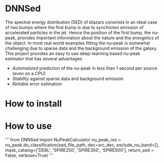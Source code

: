# DNNSed

The spectral energy distribution (SED) of blazars consinsts in an ideal case of two bumps where the first bump is due to synchroton emission of accelerated particles in the jet. Hence the position of the first bump, the nu-peak, provides important information about the nature and the energetics of the object. In most real world examples fitting the nu-peak is somewhat challenging due to sparse data and the background emission of the galaxy. This project provides an easy to use deep-learning based nu-peak estimator that has several advantages

- *Automatized* prediction of the nu-peak in less than 1 second per source (even on a CPU)
- *Stability* against sparse data and background emission
- *Reliable* error estimation


# How to install

# How to use
'''
from DNNSed import NuPeakCalculator
nu_peak_res = nu_peak.do_classification(sed_file_path, dec=src_dec,
                                        exclude_nu_band=[],
                                        mask_catalog=['DEBL', 'SPIRE250', 'SPIRE350', 'SPIRE500'],
                                        return_sed = False, verbose=True)
'''
